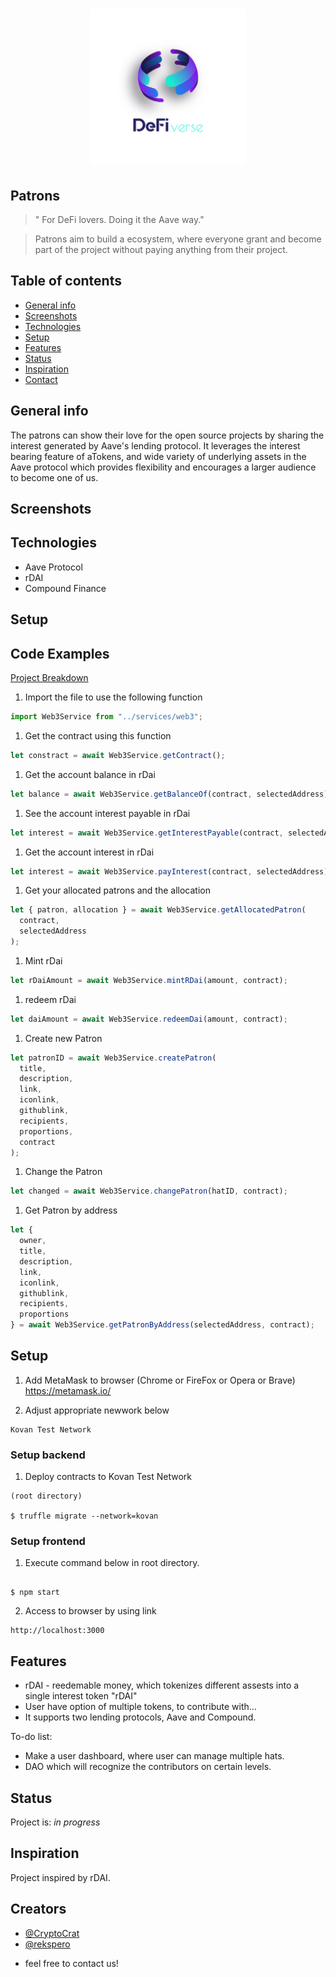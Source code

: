 <h1 align="center">
  <img src="defi2-02.png" width = "250" height = "250"/>
<br>
</h1>

## Patrons

> " For DeFi lovers. Doing it the Aave way."

> Patrons aim to build a ecosystem, where everyone grant and become part of the project without paying anything from their project.

## Table of contents

- [General info](#general-info)
- [Screenshots](#screenshots)
- [Technologies](#technologies)
- [Setup](#setup)
- [Features](#features)
- [Status](#status)
- [Inspiration](#inspiration)
- [Contact](#contact)

## General info

The patrons can show their love for the open source projects by sharing the interest generated by Aave's lending protocol.
It leverages the interest bearing feature of aTokens, and wide variety of underlying assets in the Aave protocol which provides
flexibility and encourages a larger audience to become one of us.

## Screenshots

## Technologies

- Aave Protocol
- rDAI
- Compound Finance

## Setup

## Code Examples

[Project Breakdown]("*")

1. Import the file to use the following function

```javascript
import Web3Service from "../services/web3";
```

1. Get the contract using this function

```javascript
let constract = await Web3Service.getContract();
```

1. Get the account balance in rDai

```javascript
let balance = await Web3Service.getBalanceOf(contract, selectedAddress);
```

1. See the account interest payable in rDai

```javascript
let interest = await Web3Service.getInterestPayable(contract, selectedAddress);
```

1. Get the account interest in rDai

```javascript
let interest = await Web3Service.payInterest(contract, selectedAddress);
```

1. Get your allocated patrons and the allocation

```javascript
let { patron, allocation } = await Web3Service.getAllocatedPatron(
  contract,
  selectedAddress
);
```

1. Mint rDai

```javascript
let rDaiAmount = await Web3Service.mintRDai(amount, contract);
```

1. redeem rDai

```javascript
let daiAmount = await Web3Service.redeemDai(amount, contract);
```

1. Create new Patron

```javascript
let patronID = await Web3Service.createPatron(
  title,
  description,
  link,
  iconlink,
  githublink,
  recipients,
  proportions,
  contract
);
```

1. Change the Patron

```javascript
let changed = await Web3Service.changePatron(hatID, contract);
```

1. Get Patron by address

```javascript
let {
  owner,
  title,
  description,
  link,
  iconlink,
  githublink,
  recipients,
  proportions
} = await Web3Service.getPatronByAddress(selectedAddress, contract);
```

## Setup

1. Add MetaMask to browser (Chrome or FireFox or Opera or Brave)  
   https://metamask.io/

2) Adjust appropriate newwork below

```
Kovan Test Network

```

### Setup backend

1. Deploy contracts to Kovan Test Network

```
(root directory)

$ truffle migrate --network=kovan
```

### Setup frontend

1. Execute command below in root directory.

```

$ npm start
```

2. Access to browser by using link

```
http://localhost:3000
```

## Features

- rDAI - reedemable money, which tokenizes different assests into a single interest token "rDAI"
- User have option of multiple tokens, to contribute with...
- It supports two lending protocols, Aave and Compound.

To-do list:

- Make a user dashboard, where user can manage multiple hats.
- DAO which will recognize the contributors on certain levels.

## Status

Project is: _in progress_

## Inspiration

Project inspired by rDAI.

## Creators

- [@CryptoCrat](https://twitter.com/CryptoCrat7)
- [@rekspero](https://twitter.com/CryptoCrat7)

* feel free to contact us!
